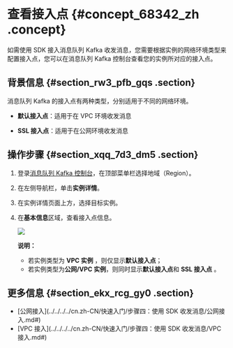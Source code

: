# 查看接入点 {#concept_68342_zh .concept}

如需使用 SDK 接入消息队列 Kafka 收发消息，您需要根据实例的网络环境类型来配置接入点，您可以在消息队列 Kafka 控制台查看您的实例所对应的接入点。

## 背景信息 {#section_rw3_pfb_gqs .section}

消息队列 Kafka 的接入点有两种类型，分别适用于不同的网络环境。

-   **默认接入点**：适用于在 VPC 环境收发消息

-   **SSL 接入点**：适用于在公网环境收发消息


## 操作步骤 {#section_xqq_7d3_dm5 .section}

1.  登录[消息队列 Kafka 控制台](https://kafka.console.aliyun.com)，在顶部菜单栏选择地域（Region）。

2.  在左侧导航栏，单击**实例详情**。

3.  在实例详情页面上方，选择目标实例。

4.  在**基本信息**区域，查看接入点信息。

    ![](http://static-aliyun-doc.oss-cn-hangzhou.aliyuncs.com/assets/img/998829/156445827653095_zh-CN.png)

    **说明：** 

    -   若实例类型为 **VPC 实例** ，则仅显示**默认接入点**；
    -   若实例类型为**公网/VPC 实例**，则同时显示**默认接入点**和 **SSL 接入点** 。

## 更多信息 {#section_ekx_rcg_gy0 .section}

-   [公网接入](../../../../cn.zh-CN/快速入门/步骤四：使用 SDK 收发消息/公网接入.md#)
-   [VPC 接入](../../../../cn.zh-CN/快速入门/步骤四：使用 SDK 收发消息/VPC 接入.md#)

